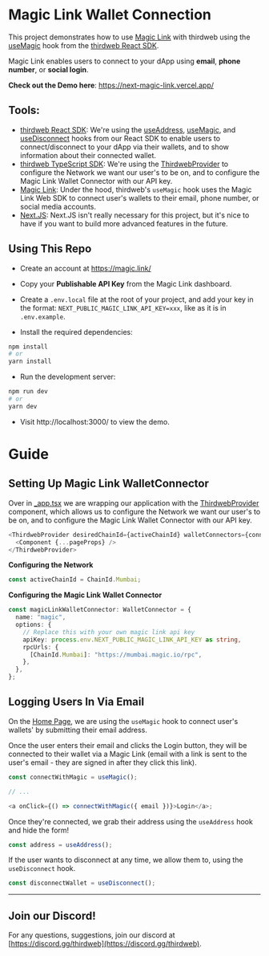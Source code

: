 # Magic Link Wallet Connection

This project demonstrates how to use [Magic Link](https://magic.link/) with thirdweb using the [useMagic](https://docs.thirdweb.com/react/react.usemagic) hook from the [thirdweb React SDK](https://docs.thirdweb.com/react).

Magic Link enables users to connect to your dApp using **email**, **phone number**, or **social login**.

**Check out the Demo here**: https://next-magic-link.vercel.app/

## Tools:

- [thirdweb React SDK](https://docs.thirdweb.com/react): We're using the [useAddress](https://docs.thirdweb.com/react/react.useaddress), [useMagic](https://docs.thirdweb.com/react/react.usemagic), and [useDisconnect](https://docs.thirdweb.com/react/react.usedisconnect) hooks from our React SDK to enable users to connect/disconnect to your dApp via their wallets, and to show information about their connected wallet.
- [thirdweb TypeScript SDK](https://docs.thirdweb.com/typescript): We're using the [ThirdwebProvider](https://docs.thirdweb.com/react) to configure the Network we want our user's to be on, and to configure the Magic Link Wallet Connector with our API key.
- [Magic Link](https://magic.link/): Under the hood, thirdweb's `useMagic` hook uses the Magic Link Web SDK to connect user's wallets to their email, phone number, or social media accounts.
- [Next.JS](https://nextjs.org/): Next.JS isn't really necessary for this project, but it's nice to have if you want to build more advanced features in the future.

## Using This Repo

- Create an account at https://magic.link/

- Copy your **Publishable API Key** from the Magic Link dashboard.

- Create a `.env.local` file at the root of your project, and add your key in the format: `NEXT_PUBLIC_MAGIC_LINK_API_KEY=xxx`, like as it is in `.env.example`.

- Install the required dependencies:

```bash
npm install
# or
yarn install
```

- Run the development server:

```bash
npm run dev
# or
yarn dev
```

- Visit http://localhost:3000/ to view the demo.

# Guide

## Setting Up Magic Link WalletConnector

Over in [\_app.tsx](_app.tsx) we are wrapping our application with the [ThirdwebProvider](https://docs.thirdweb.com/react) component, which allows us to configure the Network we want our user's to be on, and to configure the Magic Link Wallet Connector with our API key.

```ts
<ThirdwebProvider desiredChainId={activeChainId} walletConnectors={connectors}>
  <Component {...pageProps} />
</ThirdwebProvider>
```

**Configuring the Network**

```ts
const activeChainId = ChainId.Mumbai;
```

**Configuring the Magic Link Wallet Connector**

```ts
const magicLinkWalletConnector: WalletConnector = {
  name: "magic",
  options: {
    // Replace this with your own magic link api key
    apiKey: process.env.NEXT_PUBLIC_MAGIC_LINK_API_KEY as string,
    rpcUrls: {
      [ChainId.Mumbai]: "https://mumbai.magic.io/rpc",
    },
  },
};
```

## Logging Users In Via Email

On the [Home Page](_pages_index.tsx), we are using the `useMagic` hook to connect user's wallets' by submitting their email address.

Once the user enters their email and clicks the Login button, they will be connected to their wallet via a Magic Link (email with a link is sent to the user's email - they are signed in after they click this link).

```ts
const connectWithMagic = useMagic();

// ...

<a onClick={() => connectWithMagic({ email })}>Login</a>;
```

Once they're connected, we grab their address using the `useAddress` hook and hide the form!

```ts
const address = useAddress();
```

If the user wants to disconnect at any time, we allow them to, using the `useDisconnect` hook.

```ts
const disconnectWallet = useDisconnect();
```

---

## Join our Discord!

For any questions, suggestions, join our discord at [https://discord.gg/thirdweb](https://discord.gg/thirdweb).
